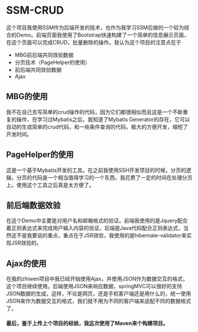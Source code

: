 # SSM-CRUD

这个项目我使用SSM作为后端开发的技术，也作为我学习SSM后做的一个较为综合的Demo。前端页面我使用了Bootstrap快速构建了一个简单的信息展示页面，在这个页面可以完成CRUD，批量删除的操作。我认为这个项目的注意点在于

- MBG前后端共同效验数据
- 分页技术（PageHelper的使用）
- 前后端共同效验数据
- Ajax

## MBG的使用

我不在自己去写简单的crud操作的代码，因为它们都很相似而且这是一个不断重复的操作，在学习过Mybatis之后，我知道了Mybatis Generator的存在，它可以自动的生成简单的crud代码，和一些条件查询的代码，极大的方便开发，缩短了开发时间。

## PageHelper的使用

这是一个基于Mybatis开发的工具。在之前我使用SSH开发项目的时候，分页的逻辑，分页的代码是一个相当值得学习的一个东西，我花费了一定的时间在处理分页上。使用这个工具之后真是太方便了。

## 前后端数据效验

在这个Demo中主要是对用户名和邮箱格式的验证。前端我使用的是Jquery配合着正则表达式来完成用户输入内容的验证，后端是Java代码配合正则表达式，当然这不是我要说的重点，重点在于JSR效验，我使用的是hibernate-validator来实现JSR效验的。

## Ajax的使用

在我的zhiwen项目中我已经开始使用Ajax，并使用JSON作为数据交互的格式，这个项目继续使用。后端使用JSON来响应数据，springMVC可以很好的支持JSON数据的生成，这样，不论是网页，还是手机客户端还是用什么的，统一使用JSON来作为数据交互的格式，我们就不用为不同的客户端来适配不同的数据格式了。

#### 最后，鉴于上传上个项目的经验，我这次使用了Maven来个构建项目。